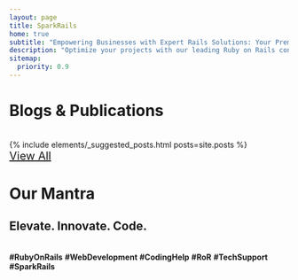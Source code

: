 ```yaml
---
layout: page
title: SparkRails
home: true
subtitle: "Empowering Businesses with Expert Rails Solutions: Your Premier Rails Consulting Partner"
description: "Optimize your projects with our leading Ruby on Rails consulting services. Elevate development with tailored solutions. Contact us for expert Rails support."
sitemap:
  priority: 0.9
---
```


<div class="row mt-20">
	<div class="col-md-12 ">
		<h1 class='text-center'>Blogs &amp; Publications</h1>
		<br/>
		<div>
			{% include elements/_suggested_posts.html posts=site.posts %}
		</div>
	</div>
	<div class="col-md-12 text-right">
		<a href="/blog" class="btn btn-link simple" style="font-size: 20px"><i class="fa fa-arrow-right"></i>View All</a>
	</div>
</div>

<div class="row mt-20">
	<div class="col-md-12 ">
		<h1 class='text-center'>Our Mantra</h1>
		<div>
			<h2 class="text-center simple mantra">E<span class="medium-font-size black">l</span>evate<span class="medium-font-size black">.</span> Inn<span class='medium-font-size black'>ov</span>ate<span class="medium-font-size black">.</span> Cod<span class='black'>e.</span></h2>
		</div>
	</div>
</div>

<br/>
<footer>
	<div id="describe-text">
		<div class='justify para'>
			<div class='text-center'>
			<strong>#RubyOnRails</strong> <strong>#WebDevelopment</strong> <strong>#CodingHelp</strong> <strong>#RoR</strong> <strong>#TechSupport</strong> <strong>#SparkRails</strong>
			</div>
		</div>
	</div>
</footer>
